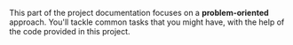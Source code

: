 This part of the project documentation focuses on a
**problem-oriented** approach. You'll tackle common
tasks that you might have, with the help of the code
provided in this project.